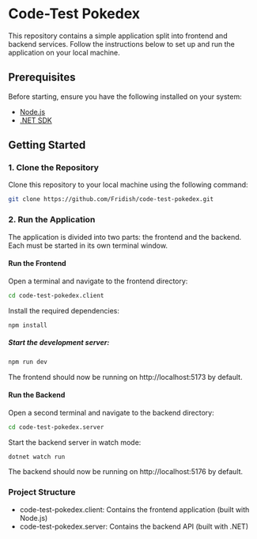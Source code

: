 # Code-Test Pokedex

This repository contains a simple application split into frontend and backend services. Follow the instructions below to set up and run the application on your local machine.

## Prerequisites

Before starting, ensure you have the following installed on your system:

- [Node.js](https://nodejs.org/) 
- [.NET SDK](https://dotnet.microsoft.com/download)
  
## Getting Started

### 1. Clone the Repository

Clone this repository to your local machine using the following command:

```bash
git clone https://github.com/Fridish/code-test-pokedex.git
```

### 2. Run the Application
The application is divided into two parts: the frontend and the backend. Each must be started in its own terminal window.

#### Run the Frontend
Open a terminal and navigate to the frontend directory:

```bash
cd code-test-pokedex.client
```
Install the required dependencies:
```
npm install
```
##### Start the development server:
```bash
npm run dev
```
The frontend should now be running on http://localhost:5173 by default.

#### Run the Backend
Open a second terminal and navigate to the backend directory:

```bash
cd code-test-pokedex.server
```

Start the backend server in watch mode:
```bash
dotnet watch run
```
The backend should now be running on http://localhost:5176 by default.

### Project Structure
- code-test-pokedex.client: Contains the frontend application (built with Node.js)
- code-test-pokedex.server: Contains the backend API (built with .NET)
